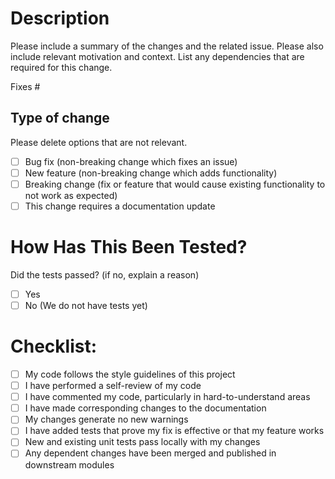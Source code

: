 # Description

<!-- ✍️ Provide a concise and informative title for your pull request -->

Please include a summary of the changes and the related issue. Please also include relevant motivation and context. List any dependencies that are required for this change.

<!-- 🔗 Mention any related issues or pull requests if applicable -->

Fixes #

## Type of change

Please delete options that are not relevant.

- [ ] Bug fix (non-breaking change which fixes an issue)
- [ ] New feature (non-breaking change which adds functionality)
- [ ] Breaking change (fix or feature that would cause existing functionality to not work as expected)
- [ ] This change requires a documentation update

# How Has This Been Tested?

Did the tests passed? (if no, explain a reason)

- [ ] Yes
- [ ] No (We do not have tests yet)

# Checklist:

- [ ] My code follows the style guidelines of this project
- [ ] I have performed a self-review of my code
- [ ] I have commented my code, particularly in hard-to-understand areas
- [ ] I have made corresponding changes to the documentation
- [ ] My changes generate no new warnings
- [ ] I have added tests that prove my fix is effective or that my feature works
- [ ] New and existing unit tests pass locally with my changes
- [ ] Any dependent changes have been merged and published in downstream modules
